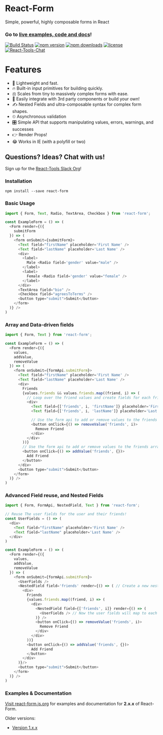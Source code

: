 # React-Form
Simple, powerful, highly composable forms in React

### Go to [live examples, code and docs](https://react-form.js.org)!

[![Build Status](https://travis-ci.org/react-tools/react-form.svg?branch=master)](https://travis-ci.org/react-tools/react-form)
[![npm version](https://img.shields.io/npm/v/react-form.svg)](https://www.npmjs.com/package/react-form)
[![npm downloads](https://img.shields.io/npm/dm/react-form.svg)](https://www.npmjs.com/package/react-form)
[![license](https://img.shields.io/github/license/mashape/apistatus.svg?maxAge=2592000)](https://github.com/react-tools/react-form/blob/master/LICENSE)
[![React-Tools-Chat](https://img.shields.io/badge/slack-react--chat-blue.svg)](https://react-chat-signup.herokuapp.com/)

# Features
- 🚀 Lightweight and fast.
- 🔥 Built-in input primitives for building quickly.
- ⚖️ Scales from tiny to massively complex forms with ease.
- 🚚 Easily integrate with 3rd party components or build your own!
- ✍️ Nested Fields and ultra-composable syntax for complex form shapes.
- ⏲ Asynchronous validation
- 🎛 Simple API that supports manipulating values, errors, warnings, and successes
- 👉 Render Props!
- 😂 Works in IE (with a polyfill or two)

## Questions? Ideas? Chat with us!
Sign up for the [React-Tools Slack Org](https://react-chat-signup.herokuapp.com/)!

### Installation
`npm install --save react-form`

### Basic Usage
```javascript
import { Form, Text, Radio, TextArea, Checkbox } from 'react-form';

const ExampleForm = () => (
  <Form render={({
    submitForm
  }) => (
    <form onSubmit={submitForm}>
      <Text field="firstName" placeholder='First Name' />
      <Text field="lastName" placeholder='Last Name' />
      <div>
        <label>
          Male <Radio field='gender' value="male" />
        </label>
        <label>
          Female <Radio field='gender' value="female" />
        </label>
      </div>
      <TextArea field="bio" />
      <Checkbox field="agreesToTerms" />
      <button type="submit">Submit</button>
    </form>
  )} />
)
```

### Array and Data-driven fields
```javascript
import { Form, Text } from 'react-form';

const ExampleForm = () => (
  <Form render={({
    values,
    addValue,
    removeValue
  }) => (
    <form onSubmit={formApi.submitForm}>
      <Text field="firstName" placeholder='First Name' />
      <Text field="lastName" placeholder='Last Name' />
      <div>
        Friends
        {values.friends && values.friends.map((friend, i) => (
          // Loop over the friend values and create fields for each friend
          <div>
            <Text field={['friends', i, 'firstName']} placeholder='First Name' />
            <Text field={['friends', i, 'lastName']} placeholder='Last Name' />

            // Use the form api to add or remove values to the friends array
            <button onClick={() => removeValue('friends', i)>
              Remove Friend
            </div>
          </div>
        ))}
        // Use the form api to add or remove values to the friends array
        <button onClick={() => addValue('friends', {})>
          Add Friend
        </button>
      </div>
      <button type="submit">Submit</button>
    </form>
  )} />
)
```

### Advanced Field reuse, and Nested Fields
```javascript
import { Form, FormApi, NestedField, Text } from 'react-form';

// Reuse The user fields for the user and their friends!
const UserFields = () => (
  <div>
    <Text field="firstName" placeholder='First Name' />
    <Text field="lastName" placeholder='Last Name' />
  </div>
)

const ExampleForm = () => (
  <Form render={({
    values,
    addValue,
    removeValue
  }) => (
    <form onSubmit={formApi.submitForm}>
      <UserFields />
      <NestedField field='friends' render={() => ( // Create a new nested field context
        <div>
          Friends
          {values.friends.map((friend, i) => (
            <div>
              <NestedField field={['friends', i]} render={() => (
                <UserFields /> // Now the user fields will map to each friend!
              )} />
              <button onClick={() => removeValue('friends', i)>
                Remove Friend
              </div>
            </div>
          ))}
          <button onClick={() => addValue('friends', {})>
            Add Friend
          </button>
        </div>
      )}/>
      <button type="submit">Submit</button>
    </form>
  )} />
)
```

### Examples & Documentation
[Visit react-form.js.org](https://react-form.js.org) for examples and documentation for **2.x.x** of React-Form.

Older versions:
* [Version 1.x.x](https://github.com/react-tools/react-form/tree/v1.3.0)
